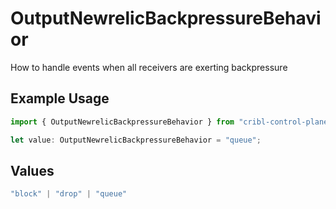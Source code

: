 # OutputNewrelicBackpressureBehavior

How to handle events when all receivers are exerting backpressure

## Example Usage

```typescript
import { OutputNewrelicBackpressureBehavior } from "cribl-control-plane/models";

let value: OutputNewrelicBackpressureBehavior = "queue";
```

## Values

```typescript
"block" | "drop" | "queue"
```